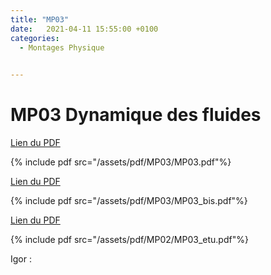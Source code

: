 ```yaml
---
title: "MP03"
date:   2021-04-11 15:55:00 +0100
categories:
  - Montages Physique

  
---
```


# MP03 Dynamique des fluides

[Lien du PDF](/assets/pdf/MP03/MP03.pdf)

{% include pdf src="/assets/pdf/MP03/MP03.pdf"%}

[Lien du PDF](/assets/pdf/MP03/MP03_bis.pdf)

{% include pdf src="/assets/pdf/MP03/MP03_bis.pdf"%}

[Lien du PDF](/assets/pdf/MP02/MP03_etu.pdf)

{% include pdf src="/assets/pdf/MP02/MP03_etu.pdf"%}


Igor :



